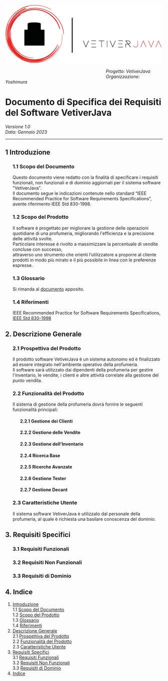 
![logo](../resources/logo/img/logo_small.png)  

&emsp;&emsp;&emsp;&emsp;&emsp;&emsp;&emsp;&emsp;&emsp;&emsp;&emsp;&emsp;&emsp;&emsp;&emsp;&emsp;&emsp;&emsp;&emsp;&emsp;&emsp;&emsp;&emsp;*Progetto: VetiverJava*  
&emsp;&emsp;&emsp;&emsp;&emsp;&emsp;&emsp;&emsp;&emsp;&emsp;&emsp;&emsp;&emsp;&emsp;&emsp;&emsp;&emsp;&emsp;&emsp;&emsp;&emsp;&emsp;&emsp;*Organizzazione: Yoshimura*  
# Documento di Specifica dei Requisiti del Software VetiverJava

*Versione 1.0*  
*Data: Gennaio 2023*  


***

## 1 Introduzione

<ul>


### 1.1 Scopo del Documento 
Questo documento viene redatto con la finalità di specificare i requisiti funzionali, non funzionali e di dominio aggiornati per il sistema software "VetiverJava".  
Il documento segue le indicazioni contenute nello standard “IEEE Recommended Practice for Software Requirements Specifications”, avente riferimento IEEE Std 830-1998.  

### 1.2 Scopo del Prodotto  
Il software è progettato per migliorare la gestione delle operazioni quotidiane di una profumeria, migliorando l'efficienza e la precisione delle attività svolte.  
Particolare interesse è rivolto a massimizzare la percentuale di vendite concluse con successo,  
attraverso uno strumento che orienti l’utilizzatore a proporre al cliente prodotti in modo più mirato e il più possibile in linea con le preferenze espresse.  

### 1.3 Glossario  
Si rimanda al [documento](./glossario.md) apposito.

### 1.4 Riferimenti
IEEE Recommended Practice for Software Requirements Specifications, [IEEE Std 830-1998](https://www.cse.msu.edu/~cse870/IEEEXplore-SRS-template.pdf)  
<!-- link alternativi 
http://www.math.uaa.alaska.edu/~afkjm/cs401/IEEE830.pdf  
https://personal.utdallas.edu/~chung/RE/IEEE830-1993.pdf  
https://docs.google.com/file/d/0B0J1w54VjlTjMzJjZTg5M2EtYTdlZC00NjI2LTk0NWMtMzNlNjQxNmQ3NTRi/edit?resourcekey=0-DkFQVGa3pZCD2syV8xzc4w  
-->

</ul>

## 2. Descrizione Generale

<ul>

### 2.1 Prospettiva del Prodotto
Il prodotto software VetiverJava è un sistema autonomo ed è finalizzato ad essere integrato nell'ambiente operativo della profumeria.  
Il software sarà utilizzato dai dipendenti della profumeria per gestire l'inventario, le vendite, i clienti e altre attività correlate alla gestione del punto vendita.  

### 2.2 Funzionalità del Prodotto
Il sistema di gestione della profumeria dovrà fornire le seguenti funzionalità principali:

<ul>

#### 2.2.1 Gestione dei Clienti

#### 2.2.2 Gestione delle Vendite

#### 2.2.3 Gestione dell'Inventario

#### 2.2.4 Ricerca Base

#### 2.2.5 Ricerche Avanzate 

#### 2.2.6 Gestione Tester

#### 2.2.7 Gestione Decant


</ul>

### 2.3 Caratteristiche Utente
Il sistema software VetiverJava è utilizzato dal personale della profumeria, al quale è richiesta una basilare conoscenza del dominio.

</ul>


## 3. Requisiti Specifici
<ul>

### 3.1 Requisiti Funzionali

### 3.2 Requisiti Non Funzionali 

### 3.3 Requisiti di Dominio

</ul>

## 4. Indice

1. [Introduzione](#1-introduzione)  
1.1 [Scopo del Documento](#11-scopo-del-documento)  
1.2 [Scopo del Prodotto](#12-scopo-del-prodotto)  
1.3 [Glossario](#13-glossario)  
1.4 [Riferimenti](#14-riferimenti)  
2. [Descrizione Generale](#2-descrizione-generale)  
2.1 [Prospettiva del Prodotto](#21-prospettiva-del-prodotto)  
2.2 [Funzionalità del Prodotto](#22-funzionalità-del-prodotto)   
2.3 [Caratteristiche Utente](#23-caratteristiche-utente)   
3. [Requisiti Specifici](#3-requisiti-specifici)  
3.1 [Requisiti Funzionali](#31-requisiti-funzionali)  
3.2 [Requisiti Non Funzionali](#32-requisiti-non-funzionali)  
3.3 [Requisiti di Dominio](#33-requisiti-di-dominio)  
4. [Indice](#4-indice)  

